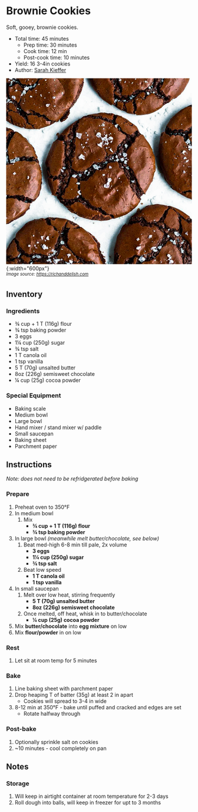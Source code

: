 # Brownie Cookies

Soft, gooey, brownie cookies.

- Total time: 45 minutes
    - Prep time: 30 minutes
    - Cook time: 12 min
    - Post-cook time: 10 minutes
- Yield: 16 3-4in cookies
- Author: [Sarah Kieffer](https://www.thevanillabeanblog.com/100-cookies/)

![](./hero.jpg){:width="600px"}
<br />
_<sup>Image source: <https://richanddelish.com></sup>_

## Inventory

### Ingredients

- ¾ cup + 1 T (116g) flour
- ¾ tsp baking powder
- 3 eggs
- 1¼ cup (250g) sugar
- ¾ tsp salt
- 1 T canola oil
- 1 tsp vanilla
- 5 T (70g) unsalted butter
- 8oz (226g) semisweet chocolate
- ¼ cup (25g) cocoa powder

### Special Equipment

- Baking scale
- Medium bowl
- Large bowl
- Hand mixer / stand mixer w/ paddle
- Small saucepan
- Baking sheet
- Parchment paper

## Instructions

_Note: does not need to be refridgerated before baking_

### Prepare

1. Preheat oven to 350°F
1. In medium bowl
    1. Mix
        - **¾ cup + 1 T (116g) flour**
        - **¾ tsp baking powder**
1. In large bowl _(meanwhile melt butter/chocolate, see below)_
    1. Beat med-high 6-8 min till pale, 2x volume
        - **3 eggs**
        - **1¼ cup (250g) sugar**
        - **¾ tsp salt**
    1. Beat low speed
        - **1 T canola oil**
        - **1 tsp vanilla**
1. In small saucepan
    1. Melt over low heat, stirring frequently
        - **5 T (70g) unsalted butter**
        - **8oz (226g) semisweet chocolate**
    1. Once melted, off heat, whisk in to butter/chocolate
        - **¼ cup (25g) cocoa powder**
1. Mix **butter/chocolate** into **egg mixture** on low
1. Mix **flour/powder** in on low

### Rest

1. Let sit at room temp for 5 minutes

### Bake

1. Line baking sheet with parchment paper
1. Drop heaping T of batter (35g) at least 2 in apart
    - Cookies will spread to 3-4 in wide
1. 8-12 min at 350°F - bake until puffed and cracked and edges are set
    -  Rotate halfway through

### Post-bake

1. Optionally sprinkle salt on cookies
1. ~10 minutes - cool completely on pan

## Notes

### Storage

1. Will keep in airtight container at room temperature for 2-3 days
1. Roll dough into balls, will keep in freezer for upt to 3 months
